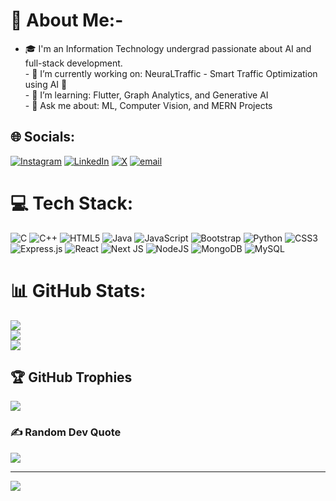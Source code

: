 # 💫 About Me:- 
- 🎓 I'm an Information Technology undergrad passionate about AI and full-stack development.<br>- 🔭 I’m currently working on: NeuraLTraffic - Smart Traffic Optimization using AI 🚦<br>- 🌱 I’m learning: Flutter, Graph Analytics, and Generative AI<br>- 💬 Ask me about: ML, Computer Vision, and MERN Projects


## 🌐 Socials:
[![Instagram](https://img.shields.io/badge/Instagram-%23E4405F.svg?logo=Instagram&logoColor=white)](https://instagram.com/pratik_sawant_55) [![LinkedIn](https://img.shields.io/badge/LinkedIn-%230077B5.svg?logo=linkedin&logoColor=white)](pratik-sawant-340801273/) [![X](https://img.shields.io/badge/X-black.svg?logo=X&logoColor=white)](https://x.com/Pratik_Sawant45) [![email](https://img.shields.io/badge/Email-D14836?logo=gmail&logoColor=white)](mailto:pratiksawant554@gmail.com) 

# 💻 Tech Stack:
![C](https://img.shields.io/badge/c-%2300599C.svg?style=for-the-badge&logo=c&logoColor=white) ![C++](https://img.shields.io/badge/c++-%2300599C.svg?style=for-the-badge&logo=c%2B%2B&logoColor=white) ![HTML5](https://img.shields.io/badge/html5-%23E34F26.svg?style=for-the-badge&logo=html5&logoColor=white) ![Java](https://img.shields.io/badge/java-%23ED8B00.svg?style=for-the-badge&logo=openjdk&logoColor=white) ![JavaScript](https://img.shields.io/badge/javascript-%23323330.svg?style=for-the-badge&logo=javascript&logoColor=%23F7DF1E) ![Bootstrap](https://img.shields.io/badge/bootstrap-%238511FA.svg?style=for-the-badge&logo=bootstrap&logoColor=white) ![Python](https://img.shields.io/badge/python-3670A0?style=for-the-badge&logo=python&logoColor=ffdd54) ![CSS3](https://img.shields.io/badge/css3-%231572B6.svg?style=for-the-badge&logo=css3&logoColor=white) ![Express.js](https://img.shields.io/badge/express.js-%23404d59.svg?style=for-the-badge&logo=express&logoColor=%2361DAFB) ![React](https://img.shields.io/badge/react-%2320232a.svg?style=for-the-badge&logo=react&logoColor=%2361DAFB) ![Next JS](https://img.shields.io/badge/Next-black?style=for-the-badge&logo=next.js&logoColor=white) ![NodeJS](https://img.shields.io/badge/node.js-6DA55F?style=for-the-badge&logo=node.js&logoColor=white) ![MongoDB](https://img.shields.io/badge/MongoDB-%234ea94b.svg?style=for-the-badge&logo=mongodb&logoColor=white) ![MySQL](https://img.shields.io/badge/mysql-4479A1.svg?style=for-the-badge&logo=mysql&logoColor=white)
# 📊 GitHub Stats:
![](https://github-readme-stats.vercel.app/api?username=pratiksawant45&theme=dark&hide_border=false&include_all_commits=false&count_private=false)<br/>
![](https://nirzak-streak-stats.vercel.app/?user=pratiksawant45&theme=dark&hide_border=false)<br/>
![](https://github-readme-stats.vercel.app/api/top-langs/?username=pratiksawant45&theme=dark&hide_border=false&include_all_commits=false&count_private=false&layout=compact)

## 🏆 GitHub Trophies
![](https://github-profile-trophy.vercel.app/?username=pratiksawant45&theme=radical&no-frame=false&no-bg=true&margin-w=4)

### ✍️ Random Dev Quote
![](https://quotes-github-readme.vercel.app/api?type=horizontal&theme=radical)

---
[![](https://visitcount.itsvg.in/api?id=pratiksawant45&icon=0&color=0)](https://visitcount.itsvg.in)

<!-- Proudly created with GPRM ( https://gprm.itsvg.in ) -->
